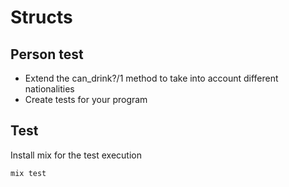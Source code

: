 # Structs
## Person test

* Extend the can_drink?/1 method to take into account different nationalities
* Create tests for your program

## Test

Install mix for the test execution

```elixir
mix test
```

